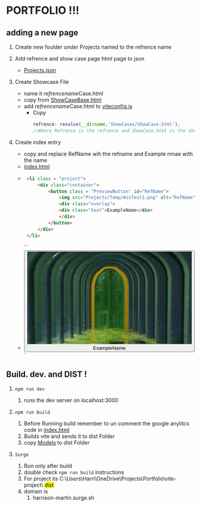 #  PORTFOLIO !!! 

## adding a new page
1. Create new foulder under Projects named to the refrence name
2. Add refrence and show case page html page to json 
    - [Projects.json](./Projects.json)
3. Create Showcase File
    - name it *refrencename*Case.html
    - copy from [ShowCaseBase.html](ShowCases/ShowCaseBase.html)
    - add *refrencename*Case.html to [viteconfig.js](./vite.config.js)
      - Copy 
        ```javascript 
        refrence: resolve(__dirname,'ShowCases/ShowCase.html'),
        //Where Refrence is the refrence and ShowCase.html is the showcase file 
        ```

4. Create index entry 
    - copy  and replace RefName wih the refname and Example nmae with the name
    - [index.html](index.html)
    -  ```html
        <li class = "project">
            <div class="container">
                <button class = "PreviewButton" id="RefName">
                    <img src="Projects/Temp/WisTest1.png" alt="RefName" class="image">						
                    <div class="overlay">
                    <div class="text">ExampleName</div>
                    </div>
                </button>
            </div>
        </li> 
        ```
        ``
            <link type="text/css" rel="stylesheet" href="./style.css">
            <link type = "text/css" rel = "stylesheet" href = "https://raw.githubusercontent.com/harri665/vite-project/main/style.css">
            <li class = "project">
                <div class="container">
                    <button class = "PreviewButton" id="RefName">
                        <img src="Projects/Temp/WisTest1.png" alt="RefName" class="image">						
                        <div class="overlay">
                        <div class="text">ExampleName</div>
                        </div>
                    </button>
                </div>
            </li> 
        `
## Build. dev. and DIST ! 
1. ```npm run dev ```
   1. runs the dev server on localhost:3000

2. ``` npm run build ``` 
   1. Before Running build remember to un comment the google anylitcs code in [index.html](index.html)
   2. Builds vite and sends it to dist Folder 
   3. copy [Models](./Models/) to dist Folder
3. ```Surge ```
   1.  Run only after build 
   2.  double check `npm run build` instructions 
   3.  For project its C:\Users\Harri\OneDrive\Projects\Portfolio\vite-project\ <mark>dist</mark>
   4.  domain is 
       1.  harrison-martin.surge.sh

